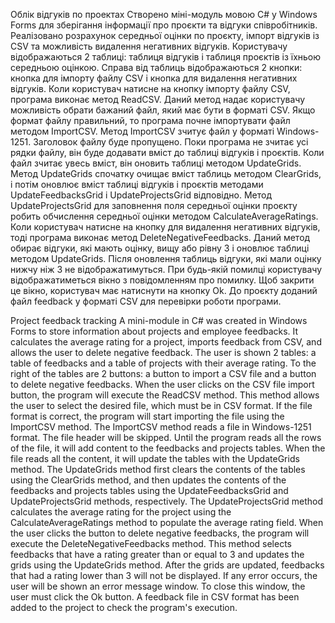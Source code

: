 Облік відгуків по проектах
Створено міні-модуль мовою C# у Windows Forms для зберігання інформації про проєкти та відгуки співробітників. Реалізовано розрахунок середньої оцінки по проєкту, імпорт відгуків із CSV та можливість видалення негативних відгуків.
Користувачу відображаються 2 таблиці: таблиця відгуків і таблиця проєктів із їхньою середньою оцінкою. Справа від таблиць відображаються 2 кнопки: кнопка для імпорту файлу CSV і кнопка для видалення негативних відгуків.
Коли користувач натисне на кнопку імпорту файлу CSV, програма виконає метод ReadCSV. Даний метод надає користувачу можливість обрати бажаний файл, який має бути в форматі CSV. Якщо формат файлу правильний, то програма почне імпортувати файл методом ImportCSV. 
Метод ImportCSV зчитує файл у форматі Windows-1251. Заголовок файлу буде пропущено. Поки програма не зчитає усі рядки файлу, він буде додавати вміст до таблиці відгуків і проєктів. Коли файл зчитає увесь вміст, він оновить таблиці методом UpdateGrids.
Метод UpdateGrids спочатку очищає вміст таблиць методом ClearGrids, і потім оновлює вміст таблиці відгуків і проєктів методами UpdateFeedbacksGrid і UpdateProjectsGrid відповідно. Метод UpdateProjectsGrid для заповнення поля середньої оцінки проєкту робить обчислення середньої оцінки методом CalculateAverageRatings.
Коли користувач натисне на кнопку для видалення негативних відгуків, тоді програма виконає метод  DeleteNegativeFeedbacks. Даний метод обирає відгуки, які мають оцінку, вищу або рівну 3 і оновлює таблиці методом UpdateGrids. Після оновлення таблиць відгуки, які мали оцінку нижчу ніж 3 не відображатимуться.
При будь-якій помилці користувачу відображатиметься вікно з повідомленням про помилку. Щоб закрити це вікно, користувач має натиснути на кнопку Ok.
До проєкту доданий файл feedback у форматі CSV для перевірки роботи програми.

Project feedback tracking
A mini-module in C# was created in Windows Forms to store information about projects and employee feedbacks. It calculates the average rating for a project, imports feedback from CSV, and allows the user to delete negative feedback.
The user is shown 2 tables: a table of feedbacks and a table of projects with their average rating. To the right of the tables are 2 buttons: a button to import a CSV file and a button to delete negative feedbacks.
When the user clicks on the CSV file import button, the program will execute the ReadCSV method. This method allows the user to select the desired file, which must be in CSV format. If the file format is correct, the program will start importing the file using the ImportCSV method.
The ImportCSV method reads a file in Windows-1251 format. The file header will be skipped. Until the program reads all the rows of the file, it will add content to the feedbacks and projects tables. When the file reads all the content, it will update the tables with the UpdateGrids method.
The UpdateGrids method first clears the contents of the tables using the ClearGrids method, and then updates the contents of the feedbacks and projects tables using the UpdateFeedbacksGrid and UpdateProjectsGrid methods, respectively. The UpdateProjectsGrid method calculates the average rating for the project using the CalculateAverageRatings method to populate the average rating field.
When the user clicks the button to delete negative feedbacks, the program will execute the DeleteNegativeFeedbacks method. This method selects feedbacks that have a rating greater than or equal to 3 and updates the grids using the UpdateGrids method. After the grids are updated, feedbacks that had a rating lower than 3 will not be displayed.
If any error occurs, the user will be shown an error message window. To close this window, the user must click the Ok button.
A feedback file in CSV format has been added to the project to check the program's execution.
